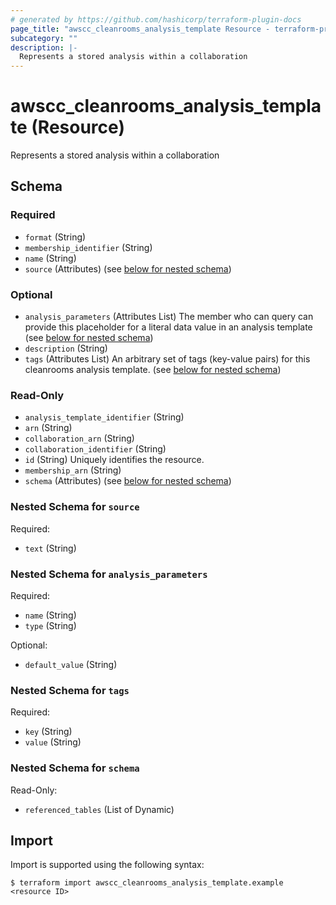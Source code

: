 ```yaml
---
# generated by https://github.com/hashicorp/terraform-plugin-docs
page_title: "awscc_cleanrooms_analysis_template Resource - terraform-provider-awscc"
subcategory: ""
description: |-
  Represents a stored analysis within a collaboration
---
```


# awscc_cleanrooms_analysis_template (Resource)

Represents a stored analysis within a collaboration



<!-- schema generated by tfplugindocs -->
## Schema

### Required

- `format` (String)
- `membership_identifier` (String)
- `name` (String)
- `source` (Attributes) (see [below for nested schema](#nestedatt--source))

### Optional

- `analysis_parameters` (Attributes List) The member who can query can provide this placeholder for a literal data value in an analysis template (see [below for nested schema](#nestedatt--analysis_parameters))
- `description` (String)
- `tags` (Attributes List) An arbitrary set of tags (key-value pairs) for this cleanrooms analysis template. (see [below for nested schema](#nestedatt--tags))

### Read-Only

- `analysis_template_identifier` (String)
- `arn` (String)
- `collaboration_arn` (String)
- `collaboration_identifier` (String)
- `id` (String) Uniquely identifies the resource.
- `membership_arn` (String)
- `schema` (Attributes) (see [below for nested schema](#nestedatt--schema))

<a id="nestedatt--source"></a>
### Nested Schema for `source`

Required:

- `text` (String)


<a id="nestedatt--analysis_parameters"></a>
### Nested Schema for `analysis_parameters`

Required:

- `name` (String)
- `type` (String)

Optional:

- `default_value` (String)


<a id="nestedatt--tags"></a>
### Nested Schema for `tags`

Required:

- `key` (String)
- `value` (String)


<a id="nestedatt--schema"></a>
### Nested Schema for `schema`

Read-Only:

- `referenced_tables` (List of Dynamic)

## Import

Import is supported using the following syntax:

```shell
$ terraform import awscc_cleanrooms_analysis_template.example <resource ID>
```

